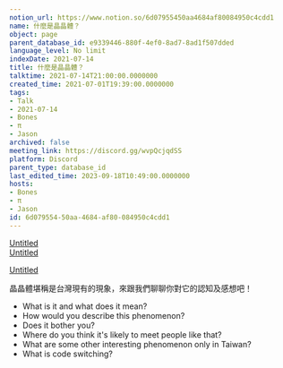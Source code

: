```yaml
---
notion_url: https://www.notion.so/6d07955450aa4684af80084950c4cdd1
name: 什麼是晶晶體？
object: page
parent_database_id: e9339446-880f-4ef0-8ad7-8ad1f507dded
language_level: No limit
indexDate: 2021-07-14
title: 什麼是晶晶體？
talktime: 2021-07-14T21:00:00.0000000
created_time: 2021-07-01T19:39:00.0000000
tags:
- Talk
- 2021-07-14
- Bones
- π
- Jason
archived: false
meeting_link: https://discord.gg/wvpQcjqdSS
platform: Discord
parent_type: database_id
last_edited_time: 2023-09-18T10:49:00.0000000
hosts:
- Bones
- π
- Jason
id: 6d079554-50aa-4684-af80-084950c4cdd1
---
```



[Untitled](https://www.notion.so/60226399bd024bf4bf588586f8013a21)   
[Untitled](https://www.notion.so/cb083fc4f0b7459aa5afe1900ef25a1f)   

[Untitled](https://www.notion.so/482e61b02b9c4456b2b4fe86bb7544c6)   




晶晶體堪稱是台灣現有的現象，來跟我們聊聊你對它的認知及感想吧！

   - What is it and what does it mean?
   - How would you describe this phenomenon?
   - Does it bother you?
   - Where do you think it's likely to meet people like that?
   - What are some other interesting phenomenon only in Taiwan?
   - What is code switching?



